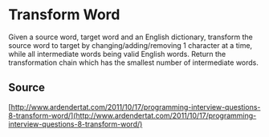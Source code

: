 # Transform Word

Given a source word, target word and an English dictionary, transform the source word to target by changing/adding/removing 1 character at a time, while all intermediate words being valid English words. Return the transformation chain which has the smallest number of intermediate words.

## Source

[http://www.ardendertat.com/2011/10/17/programming-interview-questions-8-transform-word/](http://www.ardendertat.com/2011/10/17/programming-interview-questions-8-transform-word/)
